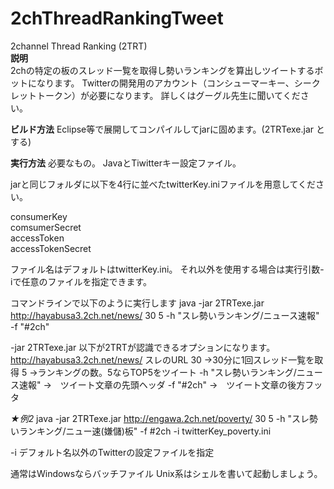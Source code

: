 2chThreadRankingTweet
=====================

2channel Thread Ranking (2TRT)  
**説明**  
2chの特定の板のスレッド一覧を取得し勢いランキングを算出しツイートするボットになります。
Twitterの開発用のアカウント（コンシューマーキー、シークレットトークン）が必要になります。
詳しくはグーグル先生に聞いてください。


**ビルド方法**
Eclipse等で展開してコンパイルしてjarに固めます。(2TRTexe.jar とする)


**実行方法**
必要なもの。
JavaとTiwitterキー設定ファイル。


jarと同じフォルダに以下を4行に並べたtwitterKey.iniファイルを用意してください。


consumerKey  
comsumerSecret  
accessToken  
accessTokenSecret  


ファイル名はデフォルトはtwitterKey.ini。
それ以外を使用する場合は実行引数-iで任意のファイルを指定できます。


コマンドラインで以下のように実行します
java -jar 2TRTexe.jar http://hayabusa3.2ch.net/news/ 30 5 -h "スレ勢いランキング/ニュース速報" -f "#2ch"

-jar 2TRTexe.jar 以下が2TRTが認識できるオプションになります。
http://hayabusa3.2ch.net/news/ スレのURL
30 →30分に1回スレッド一覧を取得
5 →ランキングの数。5ならTOP5をツイート
-h "スレ勢いランキング/ニュース速報" →　ツイート文章の先頭ヘッダ
-f "#2ch" →　ツイート文章の後方フッタ

*★例2*
java -jar 2TRTexe.jar http://engawa.2ch.net/poverty/ 30 5 -h "スレ勢いランキング/ニュー速(嫌儲)板" -f #2ch -i twitterKey_poverty.ini

-i デフォルト名以外のTwitterの設定ファイルを指定


通常はWindowsならバッチファイル
Unix系はシェルを書いて起動しましょう。
